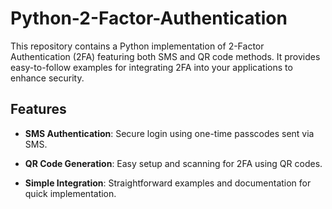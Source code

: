 # Python-2-Factor-Authentication
This repository contains a Python implementation of 2-Factor Authentication (2FA) featuring both SMS and QR code methods. It provides easy-to-follow examples for integrating 2FA into your applications to enhance security.

Features
--------

*   **SMS Authentication**: Secure login using one-time passcodes sent via SMS.
    
*   **QR Code Generation**: Easy setup and scanning for 2FA using QR codes.
    
*   **Simple Integration**: Straightforward examples and documentation for quick implementation.
